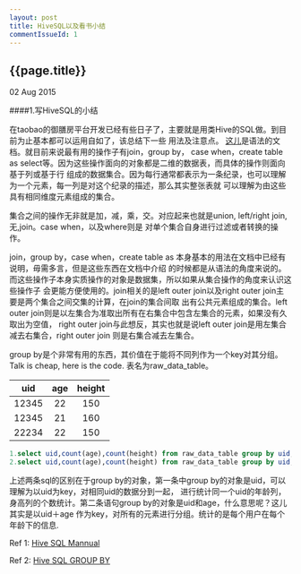 ```yaml
---
layout: post
title: HiveSQL以及看书小结
commentIssueId: 1
---
```


{{page.title}}
---
<p class='meta'>02 Aug 2015</p>

####1.写HiveSQL的小结

在taobao的御膳房平台开发已经有些日子了，主要就是用类Hive的SQL做。到目前为止基本都可以运用自如了，该总结下一些
用法及注意点。
[这儿](https://docs.aliyun.com/?#/pub/odps/SQL/summary)是语法的文档。就目前来说最有用的操作子有join，group by，
case when，create table as select等。因为这些操作面向的对象都是二维的数据表，而具体的操作则面向基于列或基于行
组成的数据集合。因为每行通常都表示为一条纪录，也可以理解为一个元素，每一列是对这个纪录的描述，那么其实整张表就
可以理解为由这些具有相同维度元素组成的集合。

集合之间的操作无非就是加，减，乘，交。对应起来也就是union, left/right join,无,join。case when，以及where则是
对单个集合自身进行过滤或者转换的操作。

join，group by，case when，create table as 本身基本的用法在文档中已经有说明，毋需多言，但是这些东西在文档中介绍
的时候都是从语法的角度来说的。而这些操作子本身实质操作的对象是数据集，所以如果从集合操作的角度来认识这些操作子
会更能方便使用的。join相关的是left outer join以及right outer join主要是两个集合之间交集的计算，在join的集合间取
出有公共元素组成的集合。left outer join则是以左集合为准取出所有在右集合中包含左集合的元素，如果没有久取出为空值，
right outer join与此想反，其实也就是说left outer join是用左集合减去右集合，right outer join 则是右集合减去左集合。

group by是个非常有用的东西，其价值在于能将不同列作为一个key对其分组。Talk is cheap, here is the code.
表名为raw_data_table。

|uid| age| height|
|:-:|:--:|:--:|
|12345|22|150|
|12345|21|160|
|22234|22|150|

```sql
1.select uid,count(age),count(height) from raw_data_table group by uid;
2.select uid,count(age),count(height) from raw_data_table group by uid,age;
```
上述两条sql的区别在于group by的对象，第一条中group by的对象是uid，可以理解为以uid为key，对相同uid的数据分到一起，
进行统计同一个uid的年龄列，身高列的个数统计。第二条语句group by的对象是uid和age，什么意思呢？这儿其实是以uid＋age
作为key，对所有的元素进行分组。统计的是每个用户在每个年龄下的信息.

Ref 1: [Hive SQL Mannual](https://cwiki.apache.org/confluence/display/Hive/LanguageManual)

Ref 2: [Hive SQL GROUP BY](https://cwiki.apache.org/confluence/display/Hive/LanguageManual+GroupBy)

